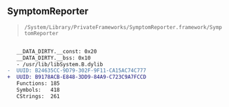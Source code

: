 ## SymptomReporter

> `/System/Library/PrivateFrameworks/SymptomReporter.framework/SymptomReporter`

```diff

   __DATA_DIRTY.__const: 0x20
   __DATA_DIRTY.__bss: 0x10
   - /usr/lib/libSystem.B.dylib
-  UUID: B24635CC-9D79-302F-9F11-CA15AC74C777
+  UUID: B9178ACB-E848-3DD9-84A9-C723C9A7FCCD
   Functions: 185
   Symbols:   418
   CStrings:  261

```
